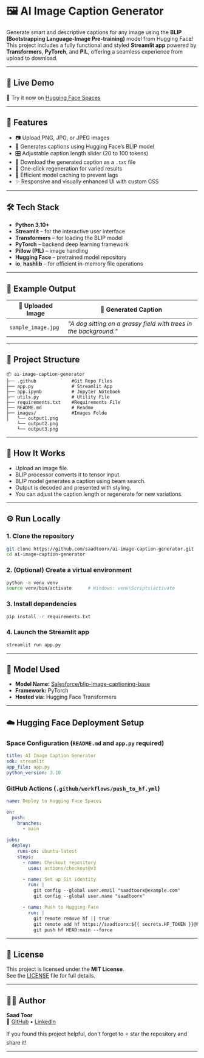 # 🖼️ AI Image Caption Generator

Generate smart and descriptive captions for any image using the **BLIP (Bootstrapping Language-Image Pre-training)** model from Hugging Face! This project includes a fully functional and styled **Streamlit app** powered by **Transformers**, **PyTorch**, and **PIL**, offering a seamless experience from upload to download.

---

## 🚀 Live Demo

🔗 Try it now on [Hugging Face Spaces](https://huggingface.co/spaces/saadtoorx/ai-image-caption-generator)

---

## 📌 Features

- 📷 Upload PNG, JPG, or JPEG images
- 🤖 Generates captions using Hugging Face’s BLIP model
- 🎛 Adjustable caption length slider (20 to 100 tokens)
- 💾 Download the generated caption as a `.txt` file
- 🔁 One-click regeneration for varied results
- 🧠 Efficient model caching to prevent lags
- ✨ Responsive and visually enhanced UI with custom CSS

---

## 🛠️ Tech Stack

- **Python 3.10+**
- **Streamlit** – for the interactive user interface
- **Transformers** – for loading the BLIP model
- **PyTorch** – backend deep learning framework
- **Pillow (PIL)** – image handling
- **Hugging Face** – pretrained model repository
- **io**, **hashlib** – for efficient in-memory file operations

---

## 🧪 Example Output

| 📸 Uploaded Image | 📝 Generated Caption |
|------------------|----------------------|
| `sample_image.jpg` | *"A dog sitting on a grassy field with trees in the background."* |

---

## 📁 Project Structure

```
📦 ai-image-caption-generator
├── .github             #Git Repo Files
├── app.py              # Streamlit App
├── app.ipynb           # Jupyter Notebook
├── utils.py            # Utility File
├── requirements.txt    #Requirements File
├── README.md           # Readme
├── images/             #Images Folde
│   └── output1.png
    └── output2.png
    └── output3.png
```

---

## 🧠 How It Works

- Upload an image file.
- BLIP processor converts it to tensor input.
- BLIP model generates a caption using beam search.
- Output is decoded and presented with styling.
- You can adjust the caption length or regenerate for new variations.

---

## ⚙️ Run Locally

### 1. Clone the repository

```bash
git clone https://github.com/saadtoorx/ai-image-caption-generator.git
cd ai-image-caption-generator
```

### 2. (Optional) Create a virtual environment

```bash
python -m venv venv
source venv/bin/activate      # Windows: venv\Scripts\activate
```

### 3. Install dependencies

```bash
pip install -r requirements.txt
```

### 4. Launch the Streamlit app

```bash
streamlit run app.py
```

---

## 🤖 Model Used

- **Model Name:** [Salesforce/blip-image-captioning-base](https://huggingface.co/Salesforce/blip-image-captioning-base)
- **Framework:** PyTorch
- **Hosted via:** Hugging Face Transformers

---

## ☁️ Hugging Face Deployment Setup

### Space Configuration (`README.md` and `app.py` required)

```yaml
title: AI Image Caption Generator
sdk: streamlit
app_file: app.py
python_version: 3.10
```

### GitHub Actions (`.github/workflows/push_to_hf.yml`)

```yaml
name: Deploy to Hugging Face Spaces

on:
  push:
    branches:
      - main

jobs:
  deploy:
    runs-on: ubuntu-latest
    steps:
      - name: Checkout repository
        uses: actions/checkout@v3

      - name: Set up Git identity
        run: |
          git config --global user.email "saadtoorx@example.com"
          git config --global user.name "saadtoorx"

      - name: Push to Hugging Face
        run: |
          git remote remove hf || true
          git remote add hf https://saadtoorx:${{ secrets.HF_TOKEN }}@huggingface.co/spaces/saadtoorx/ai-image-caption-generator
          git push hf HEAD:main --force
```

---

## 📜 License

This project is licensed under the **MIT License**.  
See the [LICENSE](./LICENSE) file for full details.

---

## 🙋‍♂️ Author

**Saad Toor**  
🔗 [GitHub](https://github.com/saadtoorx) • [LinkedIn](https://linkedin.com/in/saadtoorx)

If you found this project helpful, don't forget to ⭐ star the repository and share it!

---

